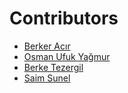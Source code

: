 # Contributors

- [Berker Acır](https://github.com/berkeracir)
- [Osman Ufuk Yağmur](https://github.com/VengerA)
- [Berke Tezergil](https://github.com/btezergil)
- [Saim Sunel](https://github.com/SaimSUNEL)
